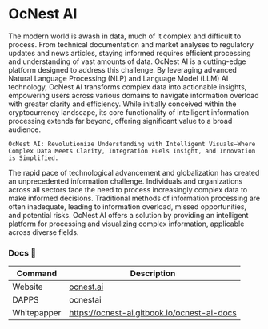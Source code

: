 # OcNest AI
The modern world is awash in data, much of it complex and difficult to process. From technical documentation and market analyses to regulatory updates and news articles, staying informed requires efficient processing and understanding of vast amounts of data. OcNest AI is a cutting-edge platform designed to address this challenge. By leveraging advanced Natural Language Processing (NLP) and Language Model (LLM) AI technology, OcNest AI transforms complex data into actionable insights, empowering users across various domains to navigate information overload with greater clarity and efficiency. While initially conceived within the cryptocurrency landscape, its core functionality of intelligent information processing extends far beyond, offering significant value to a broad audience.

`OcNest AI: Revolutionize Understanding with Intelligent Visuals—Where Complex Data Meets Clarity, Integration Fuels Insight, and Innovation is Simplified.`

The rapid pace of technological advancement and globalization has created an unprecedented information challenge. Individuals and organizations across all sectors face the need to process increasingly complex data to make informed decisions. Traditional methods of information processing are often inadequate, leading to information overload, missed opportunities, and potential risks. OcNest AI offers a solution by providing an intelligent platform for processing and visualizing complex information, applicable across diverse fields.

### Docs 📃 
| Command | Description |
| --- | --- |
| Website | [ocnest.ai](https://www.ocnest.ai/) |
| DAPPS | ocnestai |
| Whitepapper | https://ocnest-ai.gitbook.io/ocnest-ai-docs |
